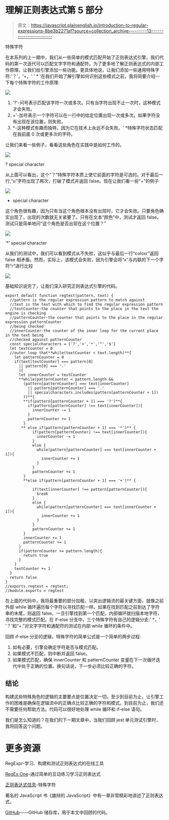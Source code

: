 # 理解正则表达式第 5 部分

> 原文：<https://javascript.plainenglish.io/introduction-to-regular-expressions-8be3b2271af?source=collection_archive---------13----------------------->

特殊字符

在本系列的上一期中，我们从一些简单的模式匹配开始了正则表达式引擎。我们代码的第一次迭代可以匹配文字字符和通配符。为了更多地了解正则表达式的内部工作原理，让我们给引擎添加一些功能。更具体地说，让我们添加一些通用特殊字符:'？'，'+，' ' * '在我们开始了解引擎如何识别这些模式之前，我将简要介绍一下每个特殊字符的工作原理:

![](img/ee36dd864c6e318c98ccadeee13b159e.png)

1.  '?'-问号表示匹配该字符一次或多次。只有当字符出现不止一次时，这种模式才会失败。
2.  +'-加号表示一个字符可以在一行中的给定位置出现一次或多次。如果字符没有出现在该位置，则失败。
3.  *-这种模式有趣而独特，因为它在技术上永远不会失败。' *特殊字符状态匹配在我前面 0 次或更多次的字符。

让我们来看一些例子，看看这些角色在实践中是如何工作的。

![](img/f323cc15bc6939f286cab286370a1fe7.png)

? special character

从上面可以看出，这个“？”特殊字符本质上使它前面的字符是可选的。对于最后一行,“u”字符出现了两次，打破了模式并返回 false。现在让我们看一些“+”的例子

![](img/ee15c7e98be47cce466ab6260112f434.png)

+ special character

这个角色很有趣，因为只有当这个角色根本没有出现时，它才会失败。只要角色确实出现了，出现的次数就无关紧要了。只有在文本“颜色”中，测试才返回 false。测试只是简单地问“这个角色是否出现在这个位置？”

![](img/887cabfefdc9370aa904c4e331bb4c0d.png)

‘*’ special character

从我们的测试中，我们可以看到模式从不失败，这似乎与最后一行“coloxr”返回 false 相矛盾。然而，实际上，该模式会失败，因为引擎会将“x”与内联的下一个字符“r”进行比较

![](img/e6d33c507165813830903b56ae492265.png)

基础知识说完了，让我们深入研究正则表达式引擎的代码。

```
export default function regtest(pattern, text) {
  //pattern is the regular expression pattern to match against
  //text is the text with which to find the regular expression pattern
  //textCounter-the counter that points to the place in the text the engine is checking
  //patternCounter-the counter that points to the place in the regular expression patternCounter
  //being checked
  //innerCounter-the counter of the inner loop for the current place in the text being
  //checked against patternCounter
  const specialcharacters = ['?','+','*','^','$']
  let textCounter = 0
  //outer loop that**while(textCounter < text.length)**{
    let patternCounter = 0
    if(text[textCounter] === pattern[0]
      || pattern[0] === '.'
      ){
      let innerCounter = textCounter
      **while(patternCounter < pattern.length &&
        (pattern[patternCounter] === text[innerCounter]
          || pattern[patternCounter] === '.'
          || specialcharacters.includes(pattern[patternCounter + 1])
        ))**{
        **if(pattern[patternCounter + 1] === '?')**{
          if(pattern[patternCounter] !== text[innerCounter]){
            innerCounter -= 1
          }
          patternCounter += 1
        }
       ** else if(pattern[patternCounter + 1] === '*')** {
            if(pattern[patternCounter] !== text[innerCounter]){
              innerCounter -= 1
            }
            else {
              while(pattern[patternCounter] === text[innerCounter + 1]){
                innerCounter += 1
              }
            }
            patternCounter += 1
        }
        **else if(pattern[patternCounter + 1] === '+')** {

            if(text[innerCounter] !== pattern[patternCounter]){
              break
            }
            else {
              while(pattern[patternCounter] === text[innerCounter + 1]){
                innerCounter += 1
              }
            }
            patternCounter += 1
        }
        innerCounter += 1
        patternCounter += 1
      }
      if(patternCounter >= pattern.length){
        return true
      }
    }
    textCounter += 1
  }
  return false
}
//exports.regtest = regtest;
//module.exports = regtest
```

在上面的代码中，我将最重要的部分加粗，以突出逻辑流的最关键方面，就像之前外部 while 循环遍历每个字符以寻找匹配一样。如果在找到匹配之前到达了字符串的末尾，则返回 false。一旦引擎找到第一个匹配，内部循环就扫描本地字符，寻找完整的模式匹配。在 if-else 分支中，三个特殊字符有自己的逻辑分支:' *，' '？'和“+.”对文字字符和通配符的测试在内部 while 循环的条件中。

回顾 if-else 分支的逻辑，特殊字符的简单公式是一个简单的两步过程:

1.  如有必要，引擎会确定字符是否与模式匹配。
2.  如果模式不匹配，则中断并返回 false。
3.  如果模式匹配，确保 innerCounter 和 patternCounter 变量在下一次循环迭代中处于正确的位置。换句话说，下一步必须比较正确的字符。

## 结论

构建这些特殊角色的逻辑的主要要点是位置决定一切。至少到目前为止，让引擎工作的困难是确保在逻辑流中的正确点比较正确的字符和模式。到目前为止，我们还不需要任何帮助方法。代码可以很好地处理 while 循环和 if-else 语句。

我们是怎么知道的？在我们的下一期文章中，当我们回顾 jest 单元测试引擎时，我将回答这个问题。

# 更多资源

RegExpr-学习、构建和测试正则表达式的在线工具

[RegEx One](https://regexone.com/)-通过简单的互动练习学习正则表达式

[正则表达式信息](https://www.regular-expressions.info/refcharacters.html)-特殊字符

著名的 JavaScript 书《雄辩的 JavaScript》中有一章非常精彩地讲述了正则表达式。

[GitHub](https://github.com/GreatDeveloper66/RegExp-Engine)——GitHub 储存库，用于本文中回顾的代码。